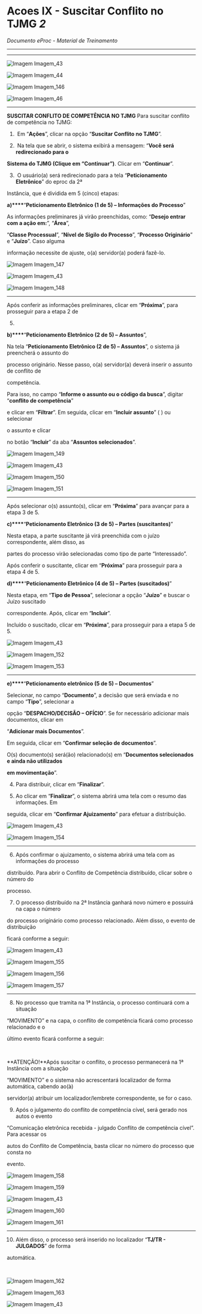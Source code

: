 # Acoes IX - Suscitar Conflito no TJMG _2_

*Documento eProc - Material de Treinamento*

---

---

![Imagem Imagem_43](imgs/Imagem_43.png)

![Imagem Imagem_44](imgs/Imagem_44.png)

![Imagem Imagem_146](imgs/Imagem_146.png)

![Imagem Imagem_46](imgs/Imagem_46.png)


---

****SUSCITAR CONFLITO DE COMPETÊNCIA NO TJMG****
Para suscitar conflito de competência no TJMG:

1. ​ Em “**Ações**”, clicar na opção “**Suscitar Conflito no TJMG**”.

2. ​ Na tela que se abrir, o sistema exibirá a mensagem: “**Você será redirecionado para o**

**Sistema do TJMG (Clique em “Continuar”)**. Clicar em “**Continuar**”.

3. ​ O usuário(a) será redirecionado para a tela “**Peticionamento Eletrônico**” do eproc da 2ª

Instância, que é dividida em 5 (cinco) etapas:

**a)****​**“**Peticionamento Eletrônico (1 de 5) – Informações do Processo**”

As informações preliminares já virão preenchidas, como: “**Desejo entrar com a ação em:**”, “**Área**”,

“**Classe Processual**”, “**Nível de Sigilo do Processo**”, “**Processo Originário**” e “**Juízo**”. Caso alguma

informação necessite de ajuste, o(a) servidor(a) poderá fazê-lo.

![Imagem Imagem_147](imgs/Imagem_147.png)

![Imagem Imagem_43](imgs/Imagem_43.png)

![Imagem Imagem_148](imgs/Imagem_148.png)


---

Após conferir as informações preliminares, clicar em “**Próxima**”, para prosseguir para a etapa 2 de

5.

**b)****​**“**Peticionamento Eletrônico (2 de 5) – Assuntos**”,

Na tela “**Peticionamento Eletrônico (2 de 5) – Assuntos**”, o sistema já preencherá o assunto do

processo originário. Nesse passo, o(a) servidor(a) deverá inserir o assunto de conflito de

competência.

Para isso, no campo “**Informe o assunto ou o código da busca**”, digitar “**conflito de competência**”

e clicar em “**Filtrar**”. Em seguida, clicar em “**Incluir assunto**” ( ) ou selecionar

o assunto e clicar

no botão “**Incluir**” da aba “**Assuntos selecionados**”.

![Imagem Imagem_149](imgs/Imagem_149.png)

![Imagem Imagem_43](imgs/Imagem_43.png)

![Imagem Imagem_150](imgs/Imagem_150.png)

![Imagem Imagem_151](imgs/Imagem_151.png)


---

Após selecionar o(s) assunto(s), clicar em “**Próxima**” para avançar para a etapa 3 de 5.

**c)****​**“**Peticionamento Eletrônico (3 de 5) – Partes (suscitantes)**”

Nesta etapa, a parte suscitante já virá preenchida com o juízo correspondente, além disso, as

partes do processo virão selecionadas como tipo de parte “Interessado”.

Após conferir o suscitante, clicar em “**Próxima**” para prosseguir para a etapa 4 de 5.

**d)****​**“**Peticionamento Eletrônico (4 de 5) – Partes (suscitados)**”

Nesta etapa, em “**Tipo de Pessoa**”, selecionar a opção “**Juízo**” e buscar o Juízo suscitado

correspondente. Após, clicar em “**Incluir**”.

Incluído o suscitado, clicar em “**Próxima**”, para prosseguir para a etapa 5 de 5.

![Imagem Imagem_43](imgs/Imagem_43.png)

![Imagem Imagem_152](imgs/Imagem_152.png)

![Imagem Imagem_153](imgs/Imagem_153.png)


---

**e)****​**“**Peticionamento eletrônico (5 de 5) – Documentos**”

Selecionar, no campo “**Documento**”, a decisão que será enviada e no campo “**Tipo**”, selecionar a

opção “**DESPACHO/DECISÃO – OFÍCIO**”. Se for necessário adicionar mais documentos, clicar em

“**Adicionar mais Documentos**”.

Em seguida, clicar em “**Confirmar seleção de documentos**”.

O(s) documento(s) será(ão) relacionado(s) em “**Documentos selecionados e ainda não utilizados**

**em movimentação**”.

4. Para distribuir, clicar em “**Finalizar**”.

5. Ao clicar em “**Finalizar**”, o sistema abrirá uma tela com o resumo das informações. Em

seguida, clicar em “**Confirmar Ajuizamento**” para efetuar a distribuição.

![Imagem Imagem_43](imgs/Imagem_43.png)

![Imagem Imagem_154](imgs/Imagem_154.png)


---

6. Após confirmar o ajuizamento, o sistema abrirá uma tela com as informações do processo

distribuído. Para abrir o Conflito de Competência distribuído, clicar sobre o número do

processo.

7. O processo distribuído na 2ª Instância ganhará novo número e possuirá na capa o número

do processo originário como processo relacionado. Além disso, o evento de distribuição

ficará conforme a seguir:

![Imagem Imagem_43](imgs/Imagem_43.png)

![Imagem Imagem_155](imgs/Imagem_155.png)

![Imagem Imagem_156](imgs/Imagem_156.png)

![Imagem Imagem_157](imgs/Imagem_157.png)


---

8. No processo que tramita na 1ª Instância, o processo continuará com a situação

“MOVIMENTO” e na capa, o conflito de competência ficará como processo relacionado e o

último evento ficará conforme a seguir:

​

**ATENÇÃO!**Após suscitar o conflito, o processo permanecerá na 1ª Instância com a situação

“MOVIMENTO” e o sistema não acrescentará localizador de forma automática, cabendo ao(à)

servidor(a) atribuir um localizador/lembrete correspondente, se for o caso.

9. Após o julgamento do conflito de competência cível, será gerado nos autos o evento

“Comunicação eletrônica recebida - julgado Conflito de competência cível”. Para acessar os

autos do Conflito de Competência, basta clicar no número do processo que consta no

evento.

![Imagem Imagem_158](imgs/Imagem_158.png)

![Imagem Imagem_159](imgs/Imagem_159.png)

![Imagem Imagem_43](imgs/Imagem_43.png)

![Imagem Imagem_160](imgs/Imagem_160.png)

![Imagem Imagem_161](imgs/Imagem_161.png)


---

10. Além disso, o processo será inserido no localizador “**TJ/TR - JULGADOS**” de forma

automática.

​

![Imagem Imagem_162](imgs/Imagem_162.png)

![Imagem Imagem_163](imgs/Imagem_163.png)

![Imagem Imagem_43](imgs/Imagem_43.png)
